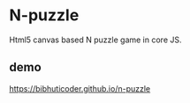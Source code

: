 # N-puzzle

Html5 canvas based N puzzle game in core JS.

## demo
https://bibhuticoder.github.io/n-puzzle

